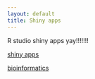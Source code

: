 ```yaml
---
layout: default
title: Shiny apps 
---
```


R studio shiny apps yay!!!!!!!

[shiny apps](/shiny)

[bioinformatics](/bioinformatics)
